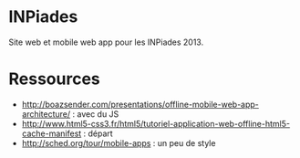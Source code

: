 INPiades
========

Site web et mobile web app pour les INPiades 2013.


Ressources
==========

* http://boazsender.com/presentations/offline-mobile-web-app-architecture/ : avec du JS
* http://www.html5-css3.fr/html5/tutoriel-application-web-offline-html5-cache-manifest : départ
* http://sched.org/tour/mobile-apps : un peu de style
